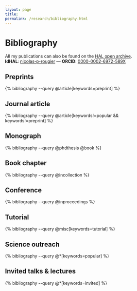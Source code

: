 ```yaml
---
layout: page
title: 
permalink: /research/bibliography.html
---
```


# Bibliography

All my publications can also be found on the
[HAL open archive](https://cv.archives-ouvertes.fr/nicolas-p-rougier).  
**IdHAL**: [nicolas-p-rougier](https://cv.archives-ouvertes.fr/nicolas-p-rougier)
 — 
**ORCID**: [0000-0002-6972-589X](http://orcid.org/0000-0002-6972-589X)  

## Preprints
{% bibliography --query @article[keywords=preprint] %}

## Journal article
{% bibliography --query @article[keywords!=popular && keywords!=preprint] %}

## Monograph
{% bibliography --query @phdthesis @book %}

## Book chapter
{% bibliography --query @incollection %}

## Conference
{% bibliography --query @inproceedings %}

## Tutorial
{% bibliography --query @misc[keywords=tutorial] %}

## Science outreach
{% bibliography --query @*[keywords=popular] %}

## Invited talks & lectures
{% bibliography --query @*[keywords=invited] %}
